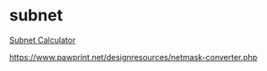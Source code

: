 # subnet
[Subnet Calculator](https://www.calculator.net/ip-subnet-calculator.html)

https://www.pawprint.net/designresources/netmask-converter.php
